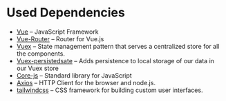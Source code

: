 # Used Dependencies

- <a href="https://www.npmjs.com/package/vue/v/2.6.14">Vue</a> – JavaScript Framework
- <a href="https://www.npmjs.com/package/vue-router/v/3.5.4">Vue-Router</a> – Router for Vue.js
- <a href="https://www.npmjs.com/package/vuex/v/3.6.2">Vuex</a> – State management pattern that serves a centralized store for all the components.
- <a href="https://www.npmjs.com/package/vuex-persistedstate">Vuex-persistedsate</a> – Adds persistence to local storage of our data in our Vuex store
- <a href="https://www.npmjs.com/package/core-js/v/3.8.3">Core-js</a> – Standard library for JavaScript
- <a href="https://www.npmjs.com/package/axios">Axios</a> – HTTP Client for the browser and node.js.
- <a href="https://www.npmjs.com/package/tailwindcss">tailwindcss</a> – CSS framework for building custom user interfaces.
